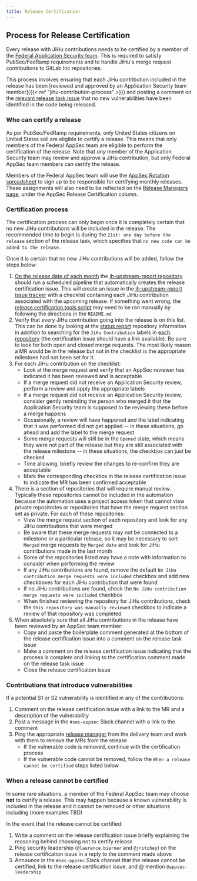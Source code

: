 ```yaml
---
title: Release Certification
---
```


## Process for Release Certification

Every release with JiHu contributions needs to be certified by a member of the
[Federal Application Security team](https://about.gitlab.com/handbook/security/security-engineering/application-security/index.html).
This is required to satisfy PubSec/FedRamp requirements and
to handle JiHu's merge request contributions to GitLab Inc repositories.

This process involves ensuring that each JiHu contribution included in the release has been
[reviewed and approved by an Application Security team member]({{< ref "jihu-contribution-process" >}})
and posting a comment on the [relevant release task issue](https://gitlab.com/gitlab-org/release/tasks/issues)
that no new vulnerabilities have been identified in the code being released.

### Who can certify a release

As per PubSec/FedRamp requirements, only United States citizens on United States soil are eligible to certify a release.
This means that only members of the Federal AppSec team are eligible to perform the certification of the release.
Note that *any* member of the Application Security team may review and approve a JiHu contribution,
but only Federal AppSec team members can certify the release.

Members of the Federal AppSec team will use the
[AppSec Rotation spreadsheet](https://docs.google.com/spreadsheets/d/18vz84dgTfetTaBjbOCXaLKNfzLYMiy_tBW6RfEUYYHk/edit#gid=0)
to sign up to be responsible for certifying monthly releases. These assignments will also need to be reflected on the
[Release Managers page](https://about.gitlab.com/community/release-managers/), under the AppSec Release Certification column.

### Certification process

The certification process can only begin once it is completely certain that
no new JiHu contributions will be included in the release. The recommended time to begin is during the
`21st: one day before the release` section of the release task, which specifies that `no new code can be added to the release`.

Once it is certain that no new JiHu contributions will be added, follow the steps below:

1. [On the release date of each month](https://about.gitlab.com/handbook/engineering/releases/) the [jh-upstream-report repository](https://gitlab.com/gitlab-org/jh-upstream-report) should run a scheduled pipeline that automatically creates the release certification issue. This will create an issue in the [jh-upstream-report issue tracker](https://gitlab.com/gitlab-org/jh-upstream-report/-/issues) with a checklist containing each JiHu contribution associated with the upcoming release. If something went wrong, the [release certification tools script](https://gitlab.com/gitlab-com/gl-security/appsec/tooling/release-certification-tools) may need to be ran manually by following the directions in the `README.md`
1. Verify that every JiHu contribution going into the release is on this list. This can be done by looking at the [status report](https://gitlab.com/gitlab-jh/status-reports/-/issues) repository information in addition to searching for the `JiHu Contribution` labels in [each repository](https://about.gitlab.com/handbook/ceo/chief-of-staff-team/jihu-support/#projects) (the certification issue should have a link available). Be sure to look for both open and closed merge requests. The most likely reason a MR would be in the release but not in the checklist is the appropriate milestone had not been set for it.
1. For each JiHu contribution on the checklist:
    - Look at the merge request and verify that an AppSec reviewer has indicated it has been reviewed and is acceptable
    - If a merge request did not receive an Application Security review, perform a review and apply the appropriate labels
    - If a merge request did not receive an Application Security review, consider gently reminding the person who merged it that the Application Security team is supposed to be reviewing these before a merge happens
    - Occasionally, a review will have happened and the label indicating that it was performed did not get applied -- in these situations, go ahead and add the label to the merge request
    - Some merge requests will still be in the `Opened` state, which means they were not part of the release but they are still associated with the release milestone -- in these situations, the checkbox can just be checked
    - Time allowing, briefly review the changes to re-confirm they are acceptable
    - Mark the corresponding checkbox in the release certification issue to indicate the MR has been confirmed acceptable
1. There is a section of repositories that will require manual review. Typically these repositories cannot be included in the automation because the automation uses a project access token that cannot view private repositories or repositories that have the merge request section set as private. For each of these repositories:
    - View the merge request section of each repository and look for any JiHu contributions that were merged
    - Be aware that these merge requests may not be connected to a milestone or a particular release, so it may be necessary to sort `Merged` merge requests by `Merged date` and look for JiHu contributions made in the last month
    - Some of the repositories listed may have a note with information to consider when performing the review
    - If any JiHu contributions are found, remove the default `No JiHu contribution merge requests were included` checkbox and add new checkboxes for each JiHu contribution that were found
    - If no JiHu contributions are found, check the `No JiHu contribution merge requests were included` checkbox
    - When finished reviewing the repository for JiHu contributions, check the `This repository was manually reviewed` checkbox to indicate a review of that repository was completed
1. When absolutely sure that all JiHu contributions in the release have been reviewed by an AppSec team member:
    - Copy and paste the boilerplate comment generated at the bottom of the release certification issue into a comment on the release task issue
    - Make a comment on the release certification issue indicating that the process is complete and linking to the certification comment made on the release task issue
    - Close the release certification issue

### Contributions that introduce vulnerabilities

If a potential S1 or S2 vulnerability is identified in any of the contributions:

1. Comment on the release certification issue with a link to the MR and a description of the vulnerability
1. Post a message in the `#sec-appsec` Slack channel with a link to the comment
1. Ping the appropriate [release manager](https://about.gitlab.com/community/release-managers/) from the delivery team and work with them to remove the MRs from the release
    - If the vulnerable code is removed, continue with the certification process
    - If the vulnerable code cannot be removed, follow the `When a release cannot be certified` steps listed below

### When a release cannot be certified

In some rare situations, a member of the Federal AppSec team may choose **not** to certify a release. This may happen because a known vulnerability is included in the release and it cannot be removed or other situations including (more examples TBD)

In the event that the release cannot be certified:

1. Write a comment on the release certification issue briefly explaining the reasoning behind choosing not to certify release
1. Ping security leadership (`@laurence.bierner` and `@jritchey`) on the release certification issue in a reply to the comment made above
1. Announce in the `#sec-appsec` Slack channel that the release cannot be certified, link to the release certification issue, and @ mention `@appsec-leadership`
